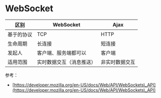 # WebSocket



| 区别    | WebSocket    | Ajax    |
| ----- | ------------ | ------- |
| 基于的协议 | TCP          | HTTP    |
| 生命周期  | 长连接          | 短连接     |
| 发起人   | 客户端、服务端都可以   | 客户端     |
| 适用范围  | 实时数据交互（消息推送） | 非实时数据交互 |



参考：

* [https://developer.mozilla.org/en-US/docs/Web/API/WebSockets\_API](https://developer.mozilla.org/en-US/docs/Web/API/WebSockets\_API)

